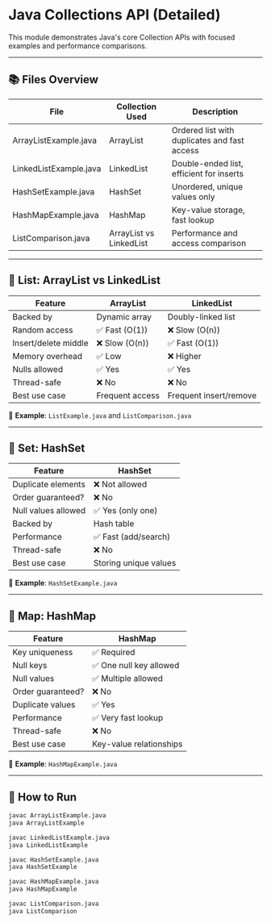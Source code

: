 # Java Collections API (Detailed)

This module demonstrates Java's core Collection APIs with focused examples and performance comparisons.

---

## 📚 Files Overview

| File                  | Collection Used       | Description                                  |
|-----------------------|------------------------|----------------------------------------------|
| ArrayListExample.java | ArrayList              | Ordered list with duplicates and fast access |
| LinkedListExample.java| LinkedList             | Double-ended list, efficient for inserts     |
| HashSetExample.java   | HashSet                | Unordered, unique values only                |
| HashMapExample.java   | HashMap                | Key-value storage, fast lookup               |
| ListComparison.java   | ArrayList vs LinkedList| Performance and access comparison            |

---

## 🔹 List: ArrayList vs LinkedList

| Feature              | ArrayList               | LinkedList              |
|----------------------|-------------------------|-------------------------|
| Backed by            | Dynamic array           | Doubly-linked list      |
| Random access        | ✅ Fast (O(1))           | ❌ Slow (O(n))          |
| Insert/delete middle | ❌ Slow (O(n))           | ✅ Fast (O(1))          |
| Memory overhead      | ✅ Low                   | ❌ Higher               |
| Nulls allowed        | ✅ Yes                   | ✅ Yes                  |
| Thread-safe          | ❌ No                    | ❌ No                   |
| Best use case        | Frequent access         | Frequent insert/remove  |

📂 **Example**: `ListExample.java` and `ListComparison.java`

---

## 🔸 Set: HashSet

| Feature               | HashSet                |
|-----------------------|------------------------|
| Duplicate elements    | ❌ Not allowed          |
| Order guaranteed?     | ❌ No                   |
| Null values allowed   | ✅ Yes (only one)       |
| Backed by             | Hash table             |
| Performance           | ✅ Fast (add/search)    |
| Thread-safe           | ❌ No                   |
| Best use case         | Storing unique values  |

📂 **Example**: `HashSetExample.java`

---

## 🔹 Map: HashMap

| Feature               | HashMap                |
|-----------------------|------------------------|
| Key uniqueness        | ✅ Required             |
| Null keys             | ✅ One null key allowed |
| Null values           | ✅ Multiple allowed     |
| Order guaranteed?     | ❌ No                   |
| Duplicate values      | ✅ Yes                  |
| Performance           | ✅ Very fast lookup     |
| Thread-safe           | ❌ No                   |
| Best use case         | Key-value relationships|

📂 **Example**: `HashMapExample.java`

---

## 🧪 How to Run

```bash
javac ArrayListExample.java
java ArrayListExample

javac LinkedListExample.java
java LinkedListExample

javac HashSetExample.java
java HashSetExample

javac HashMapExample.java
java HashMapExample

javac ListComparison.java
java ListComparison

